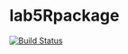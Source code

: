 # lab5Rpackage
[![Build Status](https://app.travis-ci.com/Malma831/lab5Rpackage.svg?branch=main)](https://app.travis-ci.com/Malma831/lab5Rpackage)

